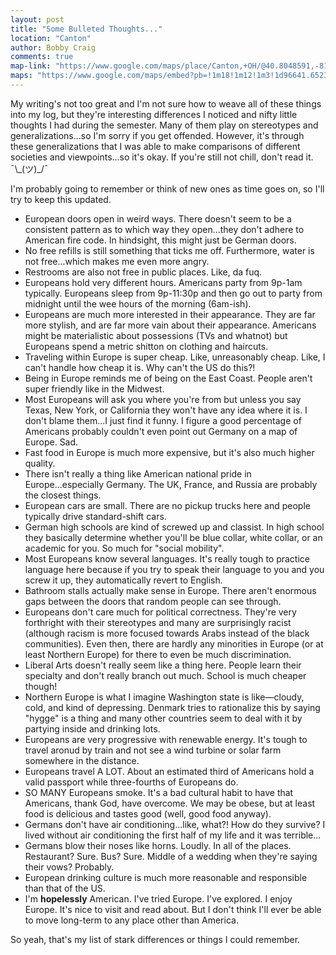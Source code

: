 ```yaml
---
layout: post
title: "Some Bulleted Thoughts..."
location: "Canton"
author: Bobby Craig
comments: true
map-link: "https://www.google.com/maps/place/Canton,+OH/@40.8048591,-81.4351842,12z/data=!3m1!4b1!4m5!3m4!1s0x8836c84fd29980a9:0x12cc9ba49ffa6f4b!8m2!3d40.7989473!4d-81.378447"
maps: "https://www.google.com/maps/embed?pb=!1m18!1m12!1m3!1d96641.65231230289!2d-81.43518396357355!3d40.80485911564358!2m3!1f0!2f0!3f0!3m2!1i1024!2i768!4f13.1!3m3!1m2!1s0x8836c84fd29980a9%3A0x12cc9ba49ffa6f4b!2sCanton%2C+OH!5e0!3m2!1sen!2sus!4v1484941513653"
---
```


<div class="fade-in-lines">

<p>My writing's not too great and I'm not sure how to weave all of these things into my log, but they're interesting differences I noticed and nifty little thoughts I had during the semester. Many of them play on stereotypes and generalizations...so I'm sorry if you get offended. However, it's through these generalizations that I was able to make comparisons of different societies and viewpoints...so it's okay. If you're still not chill, don't read it. ¯\_(ツ)_/¯</p>

<p>I'm probably going to remember or think of new ones as time goes on, so I'll try to keep this updated.</p>

<p><ul>
  <li>European doors open in weird ways. There doesn't seem to be a consistent pattern as to which way they open...they don't adhere to American fire code. In hindsight, this might just be German doors.</li>
  <li>No free refills is still something that ticks me off. Furthermore, water is not free...which makes me even more angry.</li>
  <li>Restrooms are also not free in public places. Like, da fuq.</li>
  <li>Europeans hold very different hours. Americans party from 9p-1am typically. Europeans sleep from 9p-11:30p and then go out to party from midnight until the wee hours of the morning (6am-ish).</li>
  <li>Europeans are much more interested in their appearance. They are far more stylish, and are far more vain about their appearance. Americans might be materialistic about possessions (TVs and whatnot) but Europeans spend a metric shitton on clothing and haircuts.</li>
  <li>Traveling within Europe is super cheap. Like, unreasonably cheap. Like, I can't handle how cheap it is. Why can't the US do this?!</li>
  <li>Being in Europe reminds me of being on the East Coast. People aren't super friendly like in the Midwest.</li>
  <li>Most Europeans will ask you where you're from but unless you say Texas, New York, or California they won't have any idea where it is. I don't blame them...I just find it funny. I figure a good percentage of Americans probably couldn't even point out Germany on a map of Europe. Sad.</li>
  <li>Fast food in Europe is much more expensive, but it's also much higher quality.</li>
  <li>There isn't really a thing like American national pride in Europe...especially Germany. The UK, France, and Russia are probably the closest things.</li>
  <li>European cars are small. There are no pickup trucks here and people typically drive standard-shift cars.</li>
  <li>German high schools are kind of screwed up and classist. In high school they basically determine whether you'll be blue collar, white collar, or an academic for you. So much for "social mobility".</li>
  <li>Most Europeans know several languages. It's really tough to practice language here because if you try to speak their language to you and you screw it up, they automatically revert to English.</li>
  <li>Bathroom stalls actually make sense in Europe. There aren't enormous gaps between the doors that random people can see through.</li>
  <li>Europeans don't care much for political correctness. They're very forthright with their stereotypes and many are surprisingly racist (although racism is more focused towards Arabs instead of the black communities). Even then, there are hardly any minorities in Europe (or at least Northern Europe) for there to even be much discrimination.</li>
  <li>Liberal Arts doesn't really seem like a thing here. People learn their specialty and don't really branch out much. School is much cheaper though!</li>
  <li>Northern Europe is what I imagine Washington state is like&mdash;cloudy, cold, and kind of depressing. Denmark tries to rationalize this by saying "hygge" is a thing and many other countries seem to deal with it by partying inside and drinking lots.</li>
  <li>Europeans are very progressive with renewable energy. It's tough to travel aronud by train and not see a wind turbine or solar farm somewhere in the distance.</li>
  <li>Europeans travel A LOT. About an estimated third of Americans hold a valid passport while three-fourths of Europeans do.</li>
  <li>SO MANY Europeans smoke. It's a bad cultural habit to have that Americans, thank God, have overcome. We may be obese, but at least food is delicious and tastes good (well, good food anyway).</li>
  <li>Germans don't have air conditioning...like, what?! How do they survive? I lived without air conditioning the first half of my life and it was terrible...</li>
  <li>Germans blow their noses like horns. Loudly. In all of the places. Restaurant? Sure. Bus? Sure. Middle of a wedding when they're saying their vows? Probably.</li>
  <li>European drinking culture is much more reasonable and responsible than that of the US.</li>
  <li>I'm <strong>hopelessly</strong> American. I've tried Europe. I've explored. I enjoy Europe. It's nice to visit and read about. But I don't think I'll ever be able to move long-term to any place other than America.</li>
</ul></p>

<p>So yeah, that's my list of stark differences or things I could remember.</p>

</div>
